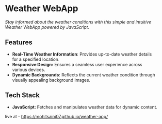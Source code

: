 # Weather WebApp

*Stay informed about the weather conditions with this simple and intuitive Weather WebApp powered by JavaScript.*

## Features

- **Real-Time Weather Information:** Provides up-to-date weather details for a specified location.
- **Responsive Design:** Ensures a seamless user experience across various devices.
- **Dynamic Backgrounds:** Reflects the current weather condition through visually appealing background images.

## Tech Stack

- **JavaScript:** Fetches and manipulates weather data for dynamic content.

live at - https://mohitsaini07.github.io/weather-app/
